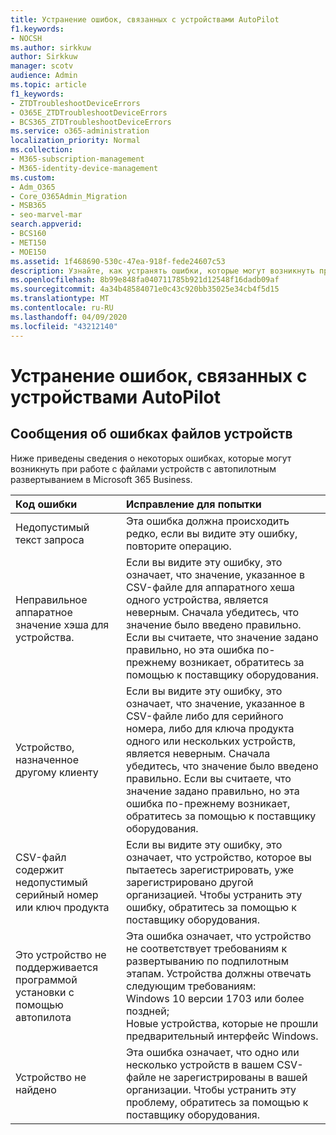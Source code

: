 ```yaml
---
title: Устранение ошибок, связанных с устройствами AutoPilot
f1.keywords:
- NOCSH
ms.author: sirkkuw
author: Sirkkuw
manager: scotv
audience: Admin
ms.topic: article
f1_keywords:
- ZTDTroubleshootDeviceErrors
- O365E_ZTDTroubleshootDeviceErrors
- BCS365_ZTDTroubleshootDeviceErrors
ms.service: o365-administration
localization_priority: Normal
ms.collection:
- M365-subscription-management
- M365-identity-device-management
ms.custom:
- Adm_O365
- Core_O365Admin_Migration
- MSB365
- seo-marvel-mar
search.appverid:
- BCS160
- MET150
- MOE150
ms.assetid: 1f468690-530c-47ea-918f-fede24607c53
description: Узнайте, как устранять ошибки, которые могут возникнуть при работе с файлами устройств с автопилотом в Microsoft 365 Business.
ms.openlocfilehash: 8b99e848fa040711785b921d12548f16dadb09af
ms.sourcegitcommit: 4a34b48584071e0c43c920bb35025e34cb4f5d15
ms.translationtype: MT
ms.contentlocale: ru-RU
ms.lasthandoff: 04/09/2020
ms.locfileid: "43212140"
---
```

# <a name="troubleshoot-autopilot-device-errors"></a>Устранение ошибок, связанных с устройствами AutoPilot

## <a name="device-file-error-messages"></a>Сообщения об ошибках файлов устройств

Ниже приведены сведения о некоторых ошибках, которые могут возникнуть при работе с файлами устройств с автопилотным развертыванием в Microsoft 365 Business. 
  
|**Код ошибки**|**Исправление для попытки**|
|:-----|:-----|
|Недопустимый текст запроса  <br/> |Эта ошибка должна происходить редко, если вы видите эту ошибку, повторите операцию.  <br/> |
|Неправильное аппаратное значение хэша для устройства.  <br/> |Если вы видите эту ошибку, это означает, что значение, указанное в CSV-файле для аппаратного хеша одного устройства, является неверным. Сначала убедитесь, что значение было введено правильно. Если вы считаете, что значение задано правильно, но эта ошибка по-прежнему возникает, обратитесь за помощью к поставщику оборудования.  <br/> |
|Устройство, назначенное другому клиенту  <br/> |Если вы видите эту ошибку, это означает, что значение, указанное в CSV-файле либо для серийного номера, либо для ключа продукта одного или нескольких устройств, является неверным. Сначала убедитесь, что значение было введено правильно. Если вы считаете, что значение задано правильно, но эта ошибка по-прежнему возникает, обратитесь за помощью к поставщику оборудования.  <br/> |
|CSV-файл содержит недопустимый серийный номер или ключ продукта  <br/> |Если вы видите эту ошибку, это означает, что устройство, которое вы пытаетесь зарегистрировать, уже зарегистрировано другой организацией. Чтобы устранить эту ошибку, обратитесь за помощью к поставщику оборудования.  <br/> |
|Это устройство не поддерживается программой установки с помощью автопилота  <br/> | Эта ошибка означает, что устройство не соответствует требованиям к развертыванию по подпилотным этапам. Устройства должны отвечать следующим требованиям:  <br/>  Windows 10 версии 1703 или более поздней;  <br/>  Новые устройства, которые не прошли предварительный интерфейс Windows.  <br/> |
|Устройство не найдено  <br/> |Эта ошибка означает, что одно или несколько устройств в вашем CSV-файле не зарегистрированы в вашей организации. Чтобы устранить эту проблему, обратитесь за помощью к поставщику оборудования.  <br/> |
